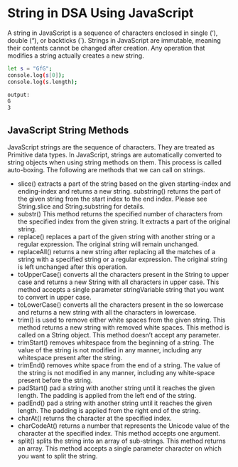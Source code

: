 

# String in DSA Using JavaScript
A string in JavaScript is a sequence of characters enclosed in single (‘), double (“), or backticks (`). Strings in JavaScript are immutable, meaning their contents cannot be changed after creation. Any operation that modifies a string actually creates a new string.

```bash
let s = "GfG";
console.log(s[0]);
console.log(s.length);

output:
G
3

```

## JavaScript String Methods
JavaScript strings are the sequence of characters. They are treated as Primitive data types. In JavaScript, strings are automatically converted to string objects when using string methods on them. This process is called auto-boxing. The following are methods that we can call on strings.

* slice() extracts a part of the string based on the given starting-index and ending-index and returns a new string.
substring() returns the part of the given string from the start index to the end index. Please see String.slice and String.substring for details.
* substr() This method returns the specified number of characters from the specified index from the given string. It extracts a part of the original string.
* replace() replaces a part of the given string with another string or a regular expression. The original string will remain unchanged.
* replaceAll() returns a new string after replacing all the matches of a string with a specified string or a regular expression. The original string is left unchanged after this operation.
* toUpperCase() converts all the characters present in the String to upper case and returns a new String with all characters in upper case. This method accepts a single parameter stringVariable string that you want to convert in upper case.
* toLowerCase() converts all the characters present in the so lowercase and returns a new string with all the characters in lowercase.
* trim() is used to remove either white spaces from the given string. This method returns a new string with removed white spaces. This method is called on a String object. This method doesn’t accept any parameter.
* trimStart() removes whitespace from the beginning of a string. The value of the string is not modified in any manner, including any whitespace present after the string.
* trimEnd() removes white space from the end of a string. The value of the string is not modified in any manner, including any white-space present before the string.
* padStart() pad a string with another string until it reaches the given length. The padding is applied from the left end of the string.
* padEnd() pad a string with another string until it reaches the given length. The padding is applied from the right end of the string.
* charAt() returns the character at the specified index.
* charCodeAt() returns a number that represents the Unicode value of the character at the specified index. This method accepts one argument.
* split() splits the string into an array of sub-strings. This method returns an array. This method accepts a single parameter character on which you want to split the string.



